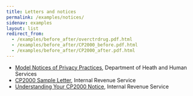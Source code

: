 ```yaml
---
title: Letters and notices
permalink: /examples/notices/
sidenav: examples
layout: list
redirect_from:
  - /examples/before_after/overctrdrug.pdf.html
  - /examples/before_after/CP2000_before.pdf.html
  - /examples/before_after/CP2000_after.pdf.html
---
```


- [Model Notices of Privacy Practices](https://www.hhs.gov/hipaa/for-professionals/privacy/guidance/model-notices-privacy-practices/index.html), Department of Heath and Human Services
- [CP2000 Sample Letter](https://www.irs.gov/pub/notices/cp2000_english.pdf), Internal Revenue Service
- [Understanding Your CP2000 Notice](https://www.irs.gov/individuals/understanding-your-cp2000-notice), Internal Revenue Service
